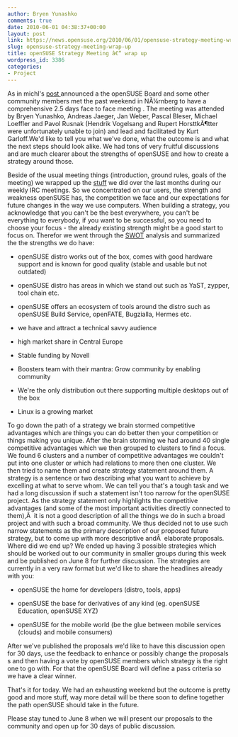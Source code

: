 ```yaml
---
author: Bryen Yunashko
comments: true
date: 2010-06-01 04:38:37+00:00
layout: post
link: https://news.opensuse.org/2010/06/01/opensuse-strategy-meeting-wrap-up/
slug: opensuse-strategy-meeting-wrap-up
title: openSUSE Strategy Meeting â€“ wrap up
wordpress_id: 3386
categories:
- Project
---
```


As in michl's [post ](http://news.opensuse.org/2010/05/20/opensuse-strategy-meeting/)announced a the openSUSE Board and some other community members met the past weekend in NÃ¼rnberg to have a comprehensive 2.5 days face to face meeting . The meeting was attended by Bryen Yunashko, Andreas Jaeger, Jan Weber, Pascal Bleser, Michael Loeffler and Pavol Rusnak (Hendrik Vogelsang and Rupert HorsttkÃ¶tter were unfortunately unable to join) and lead and facilitated by Kurt Garloff.We'd like to tell you what we've done, what the outcome is and what the next steps should look alike. We had tons of very fruitful discussions and are much clearer about the strengths of openSUSE and how to create a strategy around those.

Beside of the usual meeting things (introduction, ground rules, goals of the meeting) we wrapped up the [stuff](http://en.opensuse.org/Documents) we did over the last months during our weekly IRC meetings. So we concentrated on our users, the strength and weakness openSUSE has, the competition we face and our expectations for future changes in the way we use computers. When building a strategy, you acknowledge that you can't be the best everywhere, you can't be everything to everybody, if you want to be successful, so you need to choose your focus - the already existing strength might be a good start to focus on. Therefor we went through the [SWOT](http://en.opensuse.org/Documents/SWOT) analysis and summarized the the strengths we do have:



	
  * openSUSE distro works out of the box, comes with good hardware support and is known for good quality (stable and usable but not outdated)

	
  * openSUSE distro has areas in which we stand out such as YaST, zypper, tool chain etc.

	
  * openSUSE offers an ecosystem of tools around the distro such as openSUSE Build Service, openFATE, Bugzialla, Hermes etc.

	
  * we have and attract a technical savvy audience

	
  * high market share in Central Europe

	
  * Stable funding by Novell

	
  * Boosters team with their mantra: Grow community by enabling community

	
  * We're the only distribution out there supporting multiple desktops out of the box

	
  * Linux is a growing market


To go down the path of a strategy we brain stormed competitive advantages which are things you can do better then your competition or things making you unique. After the brain storming we had around 40 single competitive advantages which we then grouped to clusters to find a focus. We found 6 clusters and a number of competitive advantages we couldn't put into one cluster or which had relations to more then one cluster. We then tried to name them and create strategy statement around them. A strategy is a sentence or two describing what you want to achieve by excelling at what to serve whom. We can tell you that's a tough task and we had a long discussion if such a statement isn't too narrow for the openSUSE project. As the strategy statement only highlights the competitive advantages (and some of the most important activities directly connected to them),Â  it is not a good description of all the things we do in such a broad project and with such a broad community. We thus decided not to use such narrow statements as the primary description of our proposed future strategy, but to come up with more descriptive andÂ  elaborate proposals.
Where did we end up? We ended up having 3 possible strategies which should be worked out to our community in smaller groups during this week and be published on June 8 for further discussion. The strategies are currently in a very raw format but we'd like to share the headlines already with you:

	
  * openSUSE the home for developers (distro, tools, apps)

	
  * openSUSE the base for derivatives of any kind (eg. openSUSE Education, openSUSE XYZ)

	
  * openSUSE for the mobile world (be the glue between mobile services (clouds) and mobile consumers)


After we've published the proposals we'd like to have this discussion open for 30 days, use the feedback to enhance or possibly change the proposals s and then having a vote by openSUSE members which strategy is the right one to go with. For that the openSUSE Board will define a pass criteria so we have a clear winner.

That's it for today. We had an exhausting weekend but the outcome is pretty good and more stuff, way more detail will be there soon to define together the path openSUSE should take in the future.

Please stay tuned to June 8 when we will present our proposals to the community and open up for 30 days of public discussion.

